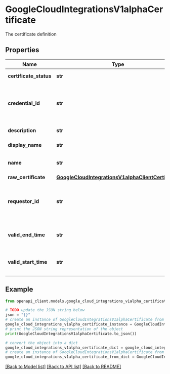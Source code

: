 # GoogleCloudIntegrationsV1alphaCertificate

The certificate definition

## Properties

Name | Type | Description | Notes
------------ | ------------- | ------------- | -------------
**certificate_status** | **str** | Status of the certificate | [optional] 
**credential_id** | **str** | Immutable. Credential id that will be used to register with trawler INTERNAL_ONLY | [optional] 
**description** | **str** | Description of the certificate | [optional] 
**display_name** | **str** | Name of the certificate | [optional] 
**name** | **str** | Output only. Auto generated primary key | [optional] [readonly] 
**raw_certificate** | [**GoogleCloudIntegrationsV1alphaClientCertificate**](GoogleCloudIntegrationsV1alphaClientCertificate.md) |  | [optional] 
**requestor_id** | **str** | Immutable. Requestor ID to be used to register certificate with trawler | [optional] 
**valid_end_time** | **str** | Output only. The timestamp after which certificate will expire | [optional] [readonly] 
**valid_start_time** | **str** | Output only. The timestamp after which certificate will be valid | [optional] [readonly] 

## Example

```python
from openapi_client.models.google_cloud_integrations_v1alpha_certificate import GoogleCloudIntegrationsV1alphaCertificate

# TODO update the JSON string below
json = "{}"
# create an instance of GoogleCloudIntegrationsV1alphaCertificate from a JSON string
google_cloud_integrations_v1alpha_certificate_instance = GoogleCloudIntegrationsV1alphaCertificate.from_json(json)
# print the JSON string representation of the object
print(GoogleCloudIntegrationsV1alphaCertificate.to_json())

# convert the object into a dict
google_cloud_integrations_v1alpha_certificate_dict = google_cloud_integrations_v1alpha_certificate_instance.to_dict()
# create an instance of GoogleCloudIntegrationsV1alphaCertificate from a dict
google_cloud_integrations_v1alpha_certificate_from_dict = GoogleCloudIntegrationsV1alphaCertificate.from_dict(google_cloud_integrations_v1alpha_certificate_dict)
```
[[Back to Model list]](../README.md#documentation-for-models) [[Back to API list]](../README.md#documentation-for-api-endpoints) [[Back to README]](../README.md)


